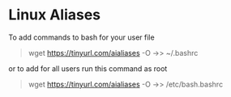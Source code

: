 # Linux Aliases
To add commands to bash for your user file
> wget https://tinyurl.com/aialiases -O ->> ~/.bashrc

or to add for all users run this command as root
> wget https://tinyurl.com/aialiases -O ->> /etc/bash.bashrc

